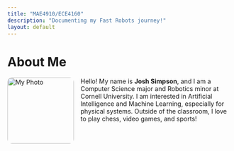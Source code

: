 ```yaml
---
title: "MAE4910/ECE4160"
description: "Documenting my Fast Robots journey!"
layout: default
---
```


# About Me

<img src="assets/images/IMG_0931.HEIC" alt="My Photo" style="float: left; margin-right: 15px; width: 150px; border-radius: 10px;">

Hello! My name is **Josh Simpson**, and I am a Computer Science major and Robotics minor at Cornell University. I am interested in Artificial Intelligence and Machine Learning, especially for physical systems. Outside of the classroom, I love to play chess, video games, and sports!